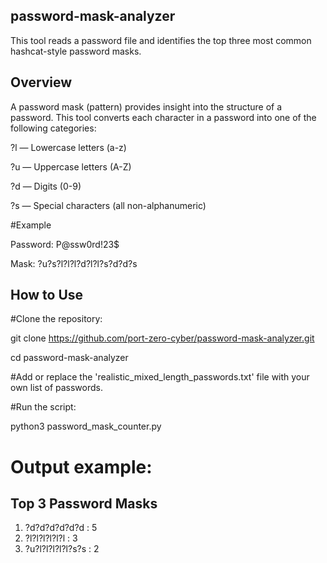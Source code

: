 ## password-mask-analyzer

This tool reads a password file and identifies the top three most common hashcat-style password masks.

## Overview

A password mask (pattern) provides insight into the structure of a password. This tool converts each character in a password into one of the following categories:

?l — Lowercase letters (a-z)

?u — Uppercase letters (A-Z)

?d — Digits (0-9)

?s — Special characters (all non-alphanumeric)

#Example

Password: P@ssw0rd!23$

Mask: ?u?s?l?l?l?d?l?l?s?d?d?s

## How to Use

#Clone the repository:

git clone https://github.com/port-zero-cyber/password-mask-analyzer.git

cd password-mask-analyzer

#Add or replace the 'realistic_mixed_length_passwords.txt' file with your own list of passwords.

#Run the script:

python3 password_mask_counter.py

# Output example:

Top 3 Password Masks
--------------------
1. ?d?d?d?d?d?d   : 5
2. ?l?l?l?l?l?l   : 3
3. ?u?l?l?l?l?l?s?s : 2
